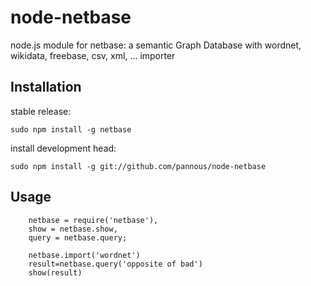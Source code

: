 # node-netbase
node.js module for netbase: a semantic Graph Database with wordnet, wikidata, freebase, csv, xml, ... importer


## Installation
stable release:

`sudo npm install -g netbase`


install development head:

`sudo npm install -g git://github.com/pannous/node-netbase`

## Usage
```
    netbase = require('netbase'),
    show = netbase.show,
    query = netbase.query;
    
    netbase.import('wordnet')
    result=netbase.query('opposite of bad')
    show(result)
```
